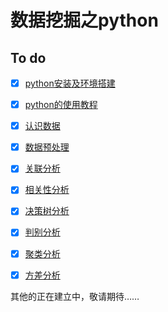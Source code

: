 # 数据挖掘之python

## To do
- [x] [python安装及环境搭建](https://nbviewer.jupyter.org/github/Jedan010/data-mining/blob/master/0.1.python%E7%8E%AF%E5%A2%83%E6%90%AD%E5%BB%BA.ipynb)
- [x] [python的使用教程](https://nbviewer.jupyter.org/github/Jedan010/data-mining/blob/master/0.2.python%E6%95%B0%E6%8D%AE%E6%8C%96%E6%8E%98%E5%9F%BA%E6%9C%AC%E6%95%99%E7%A8%8B.ipynb)
- [x] [认识数据](https://nbviewer.jupyter.org/github/Jedan010/data-mining/blob/master/1.%E8%AE%A4%E8%AF%86%E6%95%B0%E6%8D%AE.ipynb)
- [x] [数据预处理](https://nbviewer.jupyter.org/github/Jedan010/data-mining/blob/master/2.%E6%95%B0%E6%8D%AE%E9%A2%84%E5%A4%84%E7%90%86.ipynb)
- [x] [关联分析](https://nbviewer.jupyter.org/github/Jedan010/data-mining/blob/master/3.%E5%85%B3%E8%81%94%E8%A7%84%E5%88%99.ipynb)
- [x] [相关性分析](https://nbviewer.jupyter.org/github/Jedan010/data-mining/blob/master/4.%E7%9B%B8%E5%85%B3%E5%88%86%E6%9E%90.ipynb)
- [x] [决策树分析](https://nbviewer.jupyter.org/github/Jedan010/data-mining/blob/master/5.%E5%88%86%E7%B1%BB%E7%AE%97%E6%B3%95%E4%B9%8B%E5%86%B3%E7%AD%96%E6%A0%91.ipynb)
- [x] [判别分析](https://nbviewer.jupyter.org/github/Jedan010/data-mining/blob/master/6.%E7%BA%BF%E6%80%A7%E5%88%A4%E5%88%AB%E5%88%86%E6%9E%90.ipynb)
- [x] [聚类分析](https://nbviewer.jupyter.org/github/Jedan010/data-mining/blob/master/7.%E8%81%9A%E7%B1%BB%E5%88%86%E6%9E%90.ipynb)
- [x] [方差分析](https://nbviewer.jupyter.org/github/Jedan010/data-mining/blob/master/8.%E6%96%B9%E5%B7%AE%E5%88%86%E6%9E%90.ipynb)


其他的正在建立中，敬请期待……
